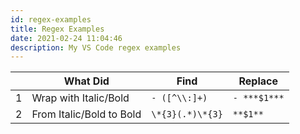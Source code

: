 ```yaml
---
id: regex-examples
title: Regex Examples
date: 2021-02-24 11:04:46
description: My VS Code regex examples
---
```


||What Did|Find|Replace
-|-|-|-
1|Wrap with Italic/Bold|`- ([^\\:]+)`|`- ***$1***`
2|From Italic/Bold to Bold|`\*{3}(.*)\*{3}`|`**$1**`
